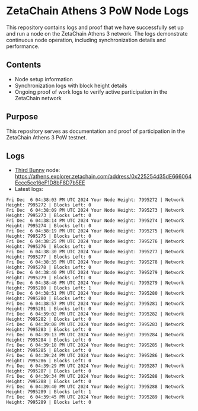 # ZetaChain Athens 3 PoW Node Logs
This repository contains logs and proof that we have successfully set up and run a node on the ZetaChain Athens 3 network. The logs demonstrate continuous node operation, including synchronization details and performance.

## Contents
- Node setup information
- Synchronization logs with block height details
- Ongoing proof of work logs to verify active participation in the ZetaChain network

## Purpose
This repository serves as documentation and proof of participation in the ZetaChain Athens 3 PoW testnet.

## Logs

- [Third Bunny](https://thirdbunny.xyz/) node: https://athens.explorer.zetachain.com/address/0x225254d35dE666064Eccc5ce16eF1D8bF8D7b5EE
- Latest logs:
```
Fri Dec  6 04:38:03 PM UTC 2024 Your Node Height: 7995272 | Network Height: 7995272 | Blocks Left: 0
Fri Dec  6 04:38:09 PM UTC 2024 Your Node Height: 7995273 | Network Height: 7995273 | Blocks Left: 0
Fri Dec  6 04:38:14 PM UTC 2024 Your Node Height: 7995274 | Network Height: 7995274 | Blocks Left: 0
Fri Dec  6 04:38:19 PM UTC 2024 Your Node Height: 7995275 | Network Height: 7995275 | Blocks Left: 0
Fri Dec  6 04:38:25 PM UTC 2024 Your Node Height: 7995276 | Network Height: 7995276 | Blocks Left: 0
Fri Dec  6 04:38:30 PM UTC 2024 Your Node Height: 7995277 | Network Height: 7995277 | Blocks Left: 0
Fri Dec  6 04:38:35 PM UTC 2024 Your Node Height: 7995278 | Network Height: 7995278 | Blocks Left: 0
Fri Dec  6 04:38:40 PM UTC 2024 Your Node Height: 7995279 | Network Height: 7995279 | Blocks Left: 0
Fri Dec  6 04:38:46 PM UTC 2024 Your Node Height: 7995279 | Network Height: 7995280 | Blocks Left: 1
Fri Dec  6 04:38:51 PM UTC 2024 Your Node Height: 7995280 | Network Height: 7995280 | Blocks Left: 0
Fri Dec  6 04:38:57 PM UTC 2024 Your Node Height: 7995281 | Network Height: 7995281 | Blocks Left: 0
Fri Dec  6 04:39:02 PM UTC 2024 Your Node Height: 7995282 | Network Height: 7995282 | Blocks Left: 0
Fri Dec  6 04:39:08 PM UTC 2024 Your Node Height: 7995283 | Network Height: 7995283 | Blocks Left: 0
Fri Dec  6 04:39:13 PM UTC 2024 Your Node Height: 7995284 | Network Height: 7995284 | Blocks Left: 0
Fri Dec  6 04:39:18 PM UTC 2024 Your Node Height: 7995285 | Network Height: 7995285 | Blocks Left: 0
Fri Dec  6 04:39:24 PM UTC 2024 Your Node Height: 7995286 | Network Height: 7995286 | Blocks Left: 0
Fri Dec  6 04:39:29 PM UTC 2024 Your Node Height: 7995287 | Network Height: 7995287 | Blocks Left: 0
Fri Dec  6 04:39:34 PM UTC 2024 Your Node Height: 7995288 | Network Height: 7995288 | Blocks Left: 0
Fri Dec  6 04:39:40 PM UTC 2024 Your Node Height: 7995288 | Network Height: 7995289 | Blocks Left: 1
Fri Dec  6 04:39:45 PM UTC 2024 Your Node Height: 7995289 | Network Height: 7995289 | Blocks Left: 0
```
